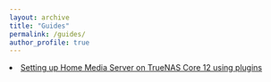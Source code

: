 ```yaml
---
layout: archive
title: "Guides"
permalink: /guides/
author_profile: true
---
```




<li> <a href="/truenas.md"> Setting up Home Media Server on TrueNAS Core 12  using plugins</li>
